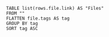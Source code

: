 ```dataview
TABLE list(rows.file.link) AS "Files"
FROM ""
FLATTEN file.tags AS tag
GROUP BY tag
SORT tag ASC
```


